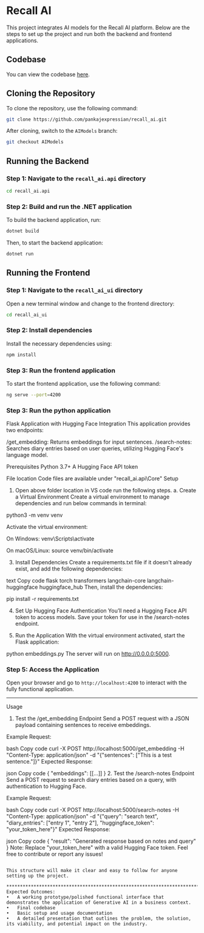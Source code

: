 # Recall AI

This project integrates AI models for the Recall AI platform. Below are the steps to set up the project and run both the backend and frontend applications.

## Codebase

You can view the codebase [here](https://github.com/pankajexpressian/recall_ai/tree/AIModels).

## Cloning the Repository

To clone the repository, use the following command:

```bash
git clone https://github.com/pankajexpressian/recall_ai.git
```

After cloning, switch to the `AIModels` branch:

```bash
git checkout AIModels
```

## Running the Backend

### Step 1: Navigate to the `recall_ai.api` directory

```bash
cd recall_ai.api
```

### Step 2: Build and run the .NET application

To build the backend application, run:

```bash
dotnet build
```

Then, to start the backend application:

```bash
dotnet run
```

## Running the Frontend

### Step 1: Navigate to the `recall_ai_ui` directory

Open a new terminal window and change to the frontend directory:

```bash
cd recall_ai_ui
```

### Step 2: Install dependencies

Install the necessary dependencies using:

```bash
npm install
```

### Step 3: Run the frontend application

To start the frontend application, use the following command:

```bash
ng serve --port=4200
```
### Step 3: Run the python application
Flask Application with Hugging Face Integration
This application provides two endpoints:

/get_embedding: Returns embeddings for input sentences.
/search-notes: Searches diary entries based on user queries, utilizing Hugging Face's language model.

Prerequisites
Python 3.7+
A Hugging Face API token

File location
Code files are available under "recall_ai.api\Core"
Setup
1. Open above folder location in VS code run the following steps.
a. Create a Virtual Environment
Create a virtual environment to manage dependencies and run below commands in terminal:

python3 -m venv venv

Activate the virtual environment:

On Windows:
venv\Scripts\activate

On macOS/Linux:
source venv/bin/activate

3. Install Dependencies
Create a requirements.txt file if it doesn't already exist, and add the following dependencies:

text
Copy code
flask
torch
transformers
langchain-core
langchain-huggingface
huggingface_hub
Then, install the dependencies:

pip install -r requirements.txt

4. Set Up Hugging Face Authentication
You’ll need a Hugging Face API token to access models. Save your token for use in the /search-notes endpoint.

5. Run the Application
With the virtual environment activated, start the Flask application:

python embeddings.py
The server will run on http://0.0.0.0:5000.

### Step 5: Access the Application

Open your browser and go to `http://localhost:4200` to interact with the fully functional application.

---

Usage
1. Test the /get_embedding Endpoint
Send a POST request with a JSON payload containing sentences to receive embeddings.

Example Request:

bash
Copy code
curl -X POST http://localhost:5000/get_embedding -H "Content-Type: application/json" -d "{\"sentences\": [\"This is a test sentence.\"]}"
Expected Response:

json
Copy code
{
  "embeddings": [[...]]
}
2. Test the /search-notes Endpoint
Send a POST request to search diary entries based on a query, with authentication to Hugging Face.

Example Request:

bash
Copy code
curl -X POST http://localhost:5000/search-notes -H "Content-Type: application/json" -d "{\"query\": \"search text\", \"diary_entries\": [\"entry 1\", \"entry 2\"], \"huggingface_token\": \"your_token_here\"}"
Expected Response:

json
Copy code
{
  "result": "Generated response based on notes and query"
}
Note: Replace "your_token_here" with a valid Hugging Face token.
Feel free to contribute or report any issues!
```

This structure will make it clear and easy to follow for anyone setting up the project.

*********************************************************************************************************************
Expected Outcomes:
•	A working prototype/polished functional interface that demonstrates the application of Generative AI in a business context.
•	Final codebase
•	Basic setup and usage documentation
•	A detailed presentation that outlines the problem, the solution, its viability, and potential impact on the industry.
